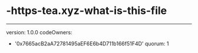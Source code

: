 # -https-tea.xyz-what-is-this-file
---
version: 1.0.0
codeOwners:
  - '0x7665acB2aA72781495aEF6E6b4D711b166f51F4D'
quorum: 1
